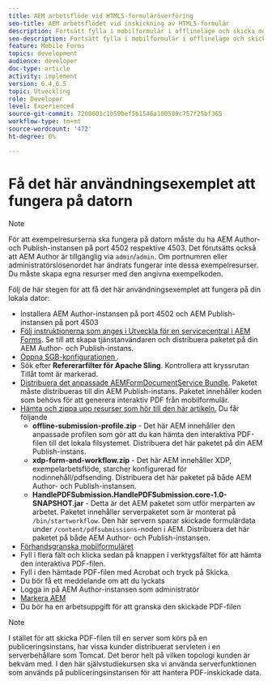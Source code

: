 ```yaml
---
title: AEM arbetsflöde vid HTML5-formuläröverföring
seo-title: AEM arbetsflödet vid inskickning av HTML5-formulär
description: Fortsätt fylla i mobilformulär i offlineläge och skicka mobilformulär för att aktivera AEM arbetsflöde
seo-description: Fortsätt fylla i mobilformulär i offlineläge och skicka mobilformulär för att aktivera AEM arbetsflöde
feature: Mobile Forms
topics: development
audience: developer
doc-type: article
activity: implement
version: 6.4,6.5
topic: Utveckling
role: Developer
level: Experienced
source-git-commit: 7200601c1b59bef5b1546a100589c757f25bf365
workflow-type: tm+mt
source-wordcount: '472'
ht-degree: 0%

---
```



# Få det här användningsexemplet att fungera på datorn

>[!NOTE]
>
>För att exempelresurserna ska fungera på datorn måste du ha AEM Author- och Publish-instansen på port 4502 respektive 4503. Det förutsätts också att AEM Author är tillgänglig via `admin`/`admin`. Om portnumren eller administratörslösenordet har ändrats fungerar inte dessa exempelresurser. Du måste skapa egna resurser med den angivna exempelkoden.

Följ de här stegen för att få det här användningsexemplet att fungera på din lokala dator:

* Installera AEM Author-instansen på port 4502 och AEM Publish-instansen på port 4503
* [Följ instruktionerna som anges i Utveckla för en servicecentral i AEM Forms](https://experienceleague.adobe.com/docs/experience-manager-learn/forms/adaptive-forms/service-user-tutorial-develop.html). Se till att skapa tjänstanvändaren och distribuera paketet på din AEM Author- och Publish-instans.
* [Öppna SGB-konfigurationen  ](http://localhost:4503/system/console/configMgr).
* Sök efter **Refererarfilter för Apache Sling**. Kontrollera att kryssrutan Tillåt tomt är markerad.
* [Distribuera det anpassade AEMFormDocumentService Bundle](/help/forms/assets/common-osgi-bundles/AEMFormsDocumentServices.core-1.0-SNAPSHOT.jar). Paketet måste distribueras till din AEM Publish-instans. Paketet innehåller koden som behövs för att generera interaktiv PDF från mobilformulär.
* [Hämta och zippa upp resurser som hör till den här artikeln.](assets/offline-pdf-submission-assets.zip) Du får följande
   * **offline-submission-profile.zip**  - Det här AEM innehåller den anpassade profilen som gör att du kan hämta den interaktiva PDF-filen till det lokala filsystemet. Distribuera det här paketet på din AEM Publish-instans.
   * **xdp-form-and-workflow.zip**  - Det här AEM innehåller XDP, exempelarbetsflöde, starcher konfigurerad för nodinnehåll/pdfsending. Distribuera det här paketet på både AEM Author- och Publish-instansen.
   * **HandlePDFSubmission.HandlePDFSubmission.core-1.0-SNAPSHOT.jar**  - Detta är det AEM paketet som utför merparten av arbetet. Paketet innehåller serverpaketet som är monterat på `/bin/startworkflow`. Den här servern sparar skickade formulärdata under `/content/pdfsubmissions`-noden i AEM. Distribuera det här paketet på både AEM Author- och Publish-instansen.
* [Förhandsgranska mobilformuläret](http://localhost:4503/content/dam/formsanddocuments/testsubmision.xdp/jcr:content)
* Fyll i flera fält och klicka sedan på knappen i verktygsfältet för att hämta den interaktiva PDF-filen.
* Fyll i den hämtade PDF-filen med Acrobat och tryck på Skicka.
* Du bör få ett meddelande om att du lyckats
* Logga in på AEM Author-instansen som administratör
* [Markera AEM](http://localhost:4502/aem/inbox)
* Du bör ha en arbetsuppgift för att granska den skickade PDF-filen

>[!NOTE]
>
>I stället för att skicka PDF-filen till en server som körs på en publiceringsinstans, har vissa kunder distribuerat servleten i en serverbehållare som Tomcat. Det beror helt på vilken topologi kunden är bekväm med. I den här självstudiekursen ska vi använda serverfunktionen som används på publiceringsinstansen för att hantera PDF-inskickade data.

